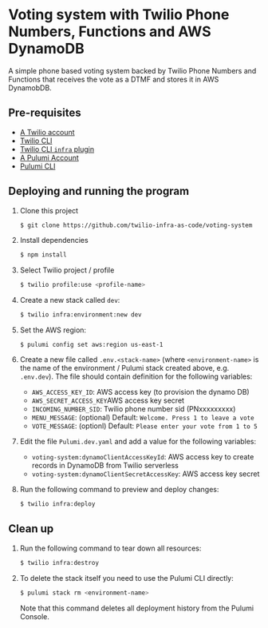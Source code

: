 # Voting system with Twilio Phone Numbers, Functions and AWS DynamoDB

A simple phone based voting system backed by Twilio Phone Numbers and Functions that receives the vote as a DTMF and stores it in AWS DynamobDB. 

## Pre-requisites 

* [A Twilio account](https://www.twilio.com/try-twilio)
* [Twilio CLI](https://www.twilio.com/docs/twilio-cli/quickstart) 
* [Twilio CLI `infra` plugin](https://github.com/twilio-infra-as-code/plugin-twilio-infra#install-the-pulumi-cli)
* [A Pulumi Account](https://app.pulumi.com/signup)
* [Pulumi CLI](https://www.pulumi.com/docs/get-started/install/) 

## Deploying and running the program

1. Clone this project 
    ```bash
    $ git clone https://github.com/twilio-infra-as-code/voting-system
    ```
    
1. Install dependencies 

    ```bash 
    $ npm install
    ```

1. Select Twilio project / profile 
    ```bash 
    $ twilio profile:use <profile-name>
    ```

1.  Create a new stack called `dev`: 

    ```bash
    $ twilio infra:environment:new dev
    ```

1.  Set the AWS region:

    ```
    $ pulumi config set aws:region us-east-1
    ```

1. Create a new file called `.env.<stack-name>` (where `<environment-name>` is the name of the environment / Pulumi stack created above, e.g. `.env.dev`). The file should contain definition for the following variables: 
    * `AWS_ACCESS_KEY_ID`: AWS access key (to provision the dynamo DB)
    * `AWS_SECRET_ACCESS_KEY`AWS access key secret
    * `INCOMING_NUMBER_SID`: Twilio phone number sid (PNxxxxxxxxx)
    * `MENU_MESSAGE`: (optional) Default: `Welcome. Press 1 to leave a vote`
    * `VOTE_MESSAGE`: (optionl) Default: `Please enter your vote from 1 to 5`

1. Edit the file `Pulumi.dev.yaml` and add a value for the following variables: 
    * `voting-system:dynamoClientAccessKeyId`: AWS access key to create records in DynamoDB from Twilio serverless
    * `voting-system:dynamoClientSecretAccessKey`: AWS access key secret 

1.  Run the following command to preview and deploy changes:

    ```bash
    $ twilio infra:deploy
    ```

## Clean up

1.  Run the following command to tear down all resources:

    ```bash
    $ twilio infra:destroy
    ```

1.  To delete the stack itself you need to use the Pulumi CLI directly: 

    ```bash
    $ pulumi stack rm <environment-name>
    ```
    
    Note that this command deletes all deployment history from the Pulumi Console.
